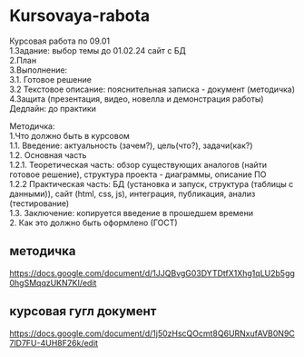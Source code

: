 # Kursovaya-rabota
Курсовая работа по 09.01 <br>
1.Задание: выбор темы до 01.02.24 сайт с БД<br>
2.План<br>
3.Выполнение:<br>
  3.1. Готовое решение <br>
  3.2 Текстовое описание: пояснительная записка - документ (методичка)<br>
4.Защита (презентация, видео, новелла и демонстрация работы)<br>
Дедлайн: до практики <br>

Методичка:<br>
1.Что должно быть в курсовом<br>
  1.1. Введение: актуальность (зачем?), цель(что?), задачи(как?) <br>
  1.2. Основная часть<br>
  1.2.1. Теоретическая часть: обзор существующих аналогов (найти готовое решение), структура проекта - диаграммы,  описание ПО<br>
  1.2.2 Практическая часть: БД (установка и запуск, структура (таблицы с данными)), сайт (html, css, js), интеграция, публикация, анализ (тестирование) <br>
  1.3. Заключение: копируется введение в прошедшем времени<br>
2. Как это должно быть оформлено (ГОСТ)<br>
## методичка
https://docs.google.com/document/d/1JJQBvgG03DYTDtfX1Xhg1qLU2b5gg0hgSMqqzUKN7KI/edit
## курсовая гугл документ
https://docs.google.com/document/d/1j50zHscQOcmt8Q6URNxufAVB0N9C7lD7FU-4UH8F26k/edit
